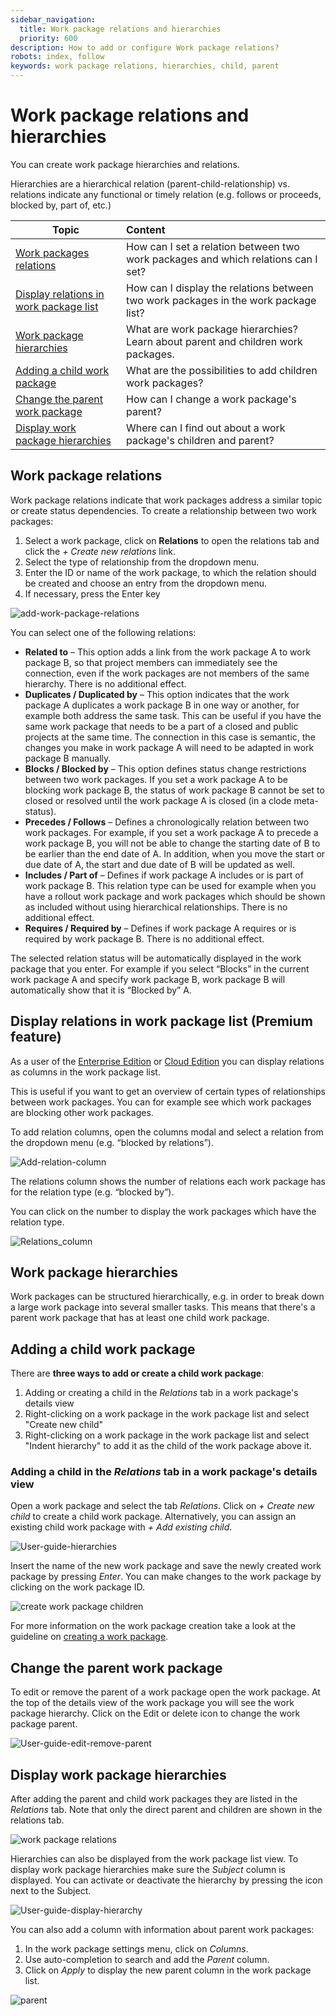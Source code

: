 ```yaml
---
sidebar_navigation:
  title: Work package relations and hierarchies
  priority: 600
description: How to add or configure Work package relations?
robots: index, follow
keywords: work package relations, hierarchies, child, parent
---
```


# Work package relations and hierarchies

You can create work package hierarchies and relations.

Hierarchies are a hierarchical relation (parent-child-relationship) vs. relations indicate any functional or timely relation (e.g. follows or proceeds, blocked by, part of, etc.)

| Topic                                                        | Content                                                      |
| ------------------------------------------------------------ | :----------------------------------------------------------- |
| [Work packages relations](#work-package-relations)           | How can I set a relation between two work packages and which relations can I set? |
| [Display relations in work package list](#display-relations-in-work-package-list-(premium-feature)) | How can I display the relations between two work packages in the work package list? |
| [Work package hierarchies](#work-package-hierarchies)        | What are work package hierarchies? Learn about parent and children work packages. |
| [Adding a child work package](#adding-a-child-work-package)  | What are the possibilities to add children work packages?    |
| [Change the parent work package](#change-the-parent-work-package) | How can I change a work package's parent?                    |
| [Display work package hierarchies](#display-work-package-hierarchies) | Where can I find out about a work package's children and parent? |

## Work package relations

Work package relations indicate that work packages address a similar topic or create status dependencies. To create a relationship between two work packages:

1. Select a work package, click on **Relations** to open the relations tab and click the *+ Create new relations* link.
2. Select the type of relationship from the dropdown menu.
3. Enter the ID or name of the work package, to which the relation should be created and choose an entry from the dropdown menu.
4. If necessary, press the Enter key

![add-work-package-relations](image-20201217124334984.png)

You can select one of the following relations:

- **Related to** – This option adds a link from the work  package A to work package B, so that project members can immediately see the connection, even if the work packages are not members of the same  hierarchy. There is no additional effect.
- **Duplicates / Duplicated by** – This option indicates  that the work package A duplicates a work package B in one way or  another, for example both address the same task. This can be useful if  you have the same work package that needs to be a part of a closed and  public projects at the same time. The connection in this case is  semantic, the changes you make in work package A will need to be adapted in work package B manually.
- **Blocks / Blocked by** – This option defines status  change restrictions between two work packages. If you set a work package A to be blocking work package B, the status of work package B cannot be set to closed or resolved until the work package A is closed (in a  clode meta-status).
- **Precedes / Follows** – Defines a chronologically  relation between two work packages.  For example, if you set a work  package A to precede a work package B, you will not be able to change  the starting date of B to be earlier than the end date of A. In  addition, when you move the start or due date of A, the start and due  date of B will be updated as well.
- **Includes / Part of** – Defines if work package A  includes or is part of work package B. This relation type can be used  for example when you have a rollout work package and work packages which should be shown as included without using hierarchical relationships.  There is no additional effect.
- **Requires / Required by** – Defines if work package A requires or is required by work package B. There is no additional effect.

The selected relation status will be automatically displayed in the  work package that you enter. For example if you select “Blocks” in the  current work package A and specify work package B, work package B will  automatically show that it is “Blocked by” A.

## Display relations in work package list (Premium feature)

As a user of the [Enterprise Edition](https://www.openproject.org/enterprise-edition/) or [Cloud Edition](https://www.openproject.org/hosting/) you can display relations as columns in the work package list.

This is useful if you want to get an overview of certain types of  relationships between work packages. You can for example see which work  packages are blocking other work packages.

To add relation columns, open the columns modal and select a relation from the dropdown menu (e.g. “blocked by relations”).

![Add-relation-column](Add-relation-column.png)

The relations column shows the number of relations each work package has for the relation type (e.g. “blocked by”).

You can click on the number to display the work packages which have the relation type.

![Relations_column](Relations_column.png)        

## Work package hierarchies

Work packages can be structured hierarchically, e.g. in order to break down a large work package into several smaller tasks. This means that there's a parent work package that has at least one child work package.

## Adding a child work package

There are **three ways to add or create a child work package**:

1. Adding or creating a child in the *Relations* tab in a work package's details view
2. Right-clicking on a work package in the work package list and select "Create new child"
3. Right-clicking on a work package in the work package list and select "Indent hierarchy" to add it as the child of the work package above it.

### Adding a child in the *Relations* tab in a work package's details view

Open a work package and select the tab *Relations*. Click on *+ Create new child* to create a child work package. Alternatively, you can assign an existing child work package with *+ Add existing child*.

![User-guide-hierarchies](User-guide-hierarchies.png)

Insert the name of the new work package and save the newly created work package by pressing *Enter*. You can make changes to the work package by clicking on the work package ID.

![create work package children](image-20200129144540902.png)

For more information on the work package creation take a look at the guideline on [creating a work package](../create-work-package).

## Change the parent work package

To edit or remove the parent of a work package open the work package. At the top of the details view of the work package you will see the work package hierarchy. Click on the Edit or delete icon to change the work package parent.

![User-guide-edit-remove-parent](User-guide-edit-remove-parent.png)

## Display work package hierarchies

After adding the parent and child work packages they are listed in the *Relations* tab.
Note that only the direct parent and children are shown in the relations tab.

![work package relations](image-20200129145033802.png)

Hierarchies can also be displayed from the work package list view.
To display work package hierarchies make sure the *Subject* column is displayed. You can activate or deactivate the hierarchy by pressing the icon next to the Subject.

![User-guide-display-hierarchy](User-guide-display-hierarchy.png)

You can also add a column with information about parent work packages:

1. In the work package settings menu, click on *Columns*.
2. Use auto-completion to search and add the *Parent* column.
3. Click on *Apply* to display the new parent column in the work package list.

![parent](image-20200129145338301.png)